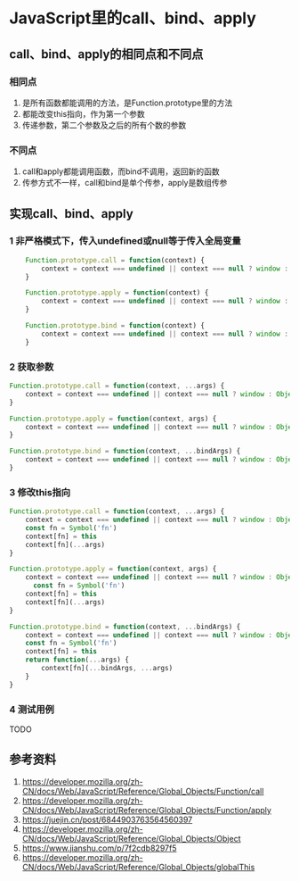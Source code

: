 # JavaScript里的call、bind、apply

## call、bind、apply的相同点和不同点

### 相同点

1. 是所有函数都能调用的方法，是Function.prototype里的方法
2. 都能改变this指向，作为第一个参数
3. 传递参数，第二个参数及之后的所有个数的参数

### 不同点

1. call和apply都能调用函数，而bind不调用，返回新的函数
2. 传参方式不一样，call和bind是单个传参，apply是数组传参

## 实现call、bind、apply

### 1 非严格模式下，传入undefined或null等于传入全局变量

```javascript
    Function.prototype.call = function(context) {
        context = context === undefined || context === null ? window : Object(context)
    }

    Function.prototype.apply = function(context) {
        context = context === undefined || context === null ? window : Object(context)
    }

    Function.prototype.bind = function(context) {
        context = context === undefined || context === null ? window : Object(context)
    }

```

### 2 获取参数

```javascript
Function.prototype.call = function(context, ...args) {
    context = context === undefined || context === null ? window : Object(context)
}

Function.prototype.apply = function(context, args) {
    context = context === undefined || context === null ? window : Object(context)
}

Function.prototype.bind = function(context, ...bindArgs) {
    context = context === undefined || context === null ? window : Object(context)
}
```

### 3 修改this指向

```javascript
Function.prototype.call = function(context, ...args) {
    context = context === undefined || context === null ? window : Object(context)
    const fn = Symbol('fn')
    context[fn] = this
    context[fn](...args)
}

Function.prototype.apply = function(context, args) {
    context = context === undefined || context === null ? window : Object(context)
      const fn = Symbol('fn')
    context[fn] = this
    context[fn](...args)
}

Function.prototype.bind = function(context, ...bindArgs) {
    context = context === undefined || context === null ? window : Object(context)
    const fn = Symbol('fn')
    context[fn] = this
    return function(...args) {
        context[fn](...bindArgs, ...args)
    }
}
```

### 4 测试用例
TODO

## 参考资料

1. <https://developer.mozilla.org/zh-CN/docs/Web/JavaScript/Reference/Global_Objects/Function/call>
2. <https://developer.mozilla.org/zh-CN/docs/Web/JavaScript/Reference/Global_Objects/Function/apply>
3. <https://juejin.cn/post/6844903763564560397>
4. <https://developer.mozilla.org/zh-CN/docs/Web/JavaScript/Reference/Global_Objects/Object>
5. <https://www.jianshu.com/p/7f2cdb8297f5>
6. https://developer.mozilla.org/zh-CN/docs/Web/JavaScript/Reference/Global_Objects/globalThis